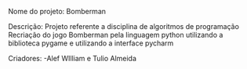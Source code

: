 Nome do projeto: Bomberman

Descrição: Projeto referente a disciplina de algoritmos de programação
           Recriação do jogo Bomberman pela linguagem python utilizando a biblioteca pygame e utilizando a interface pycharm


Criadores:
           -Alef WIlliam e Tulio Almeida
